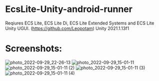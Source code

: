 # EcsLite-Unity-android-runner
Reqiures ECS Lite, ECS Lite Di, ECS Lite Extended Systems and ECS Lite Unity UGUI. (https://github.com/Leopotam) 
Unity 2021.1.13f1
# Screenshots:

![photo_2022-09-29_22-26-13](https://user-images.githubusercontent.com/60045146/193317166-cfae9406-10d3-4924-a573-6aa7f966c5e4.jpg)
![photo_2022-09-29_15-01-11](https://user-images.githubusercontent.com/60045146/193030106-37a1d536-2719-4494-be74-320d0ac77e38.jpg)
![photo_2022-09-29_15-01-11 (2)](https://user-images.githubusercontent.com/60045146/193030140-9a32659b-0fff-4362-89f6-b5ddb6f6f66c.jpg)
![photo_2022-09-29_15-01-11 (3)](https://user-images.githubusercontent.com/60045146/193030156-11d85991-292f-4eeb-b442-827a44e936cf.jpg)
![photo_2022-09-29_15-01-11 (4)](https://user-images.githubusercontent.com/60045146/193030163-99f92f90-41af-46ca-bbde-7ccb85f241fe.jpg)
